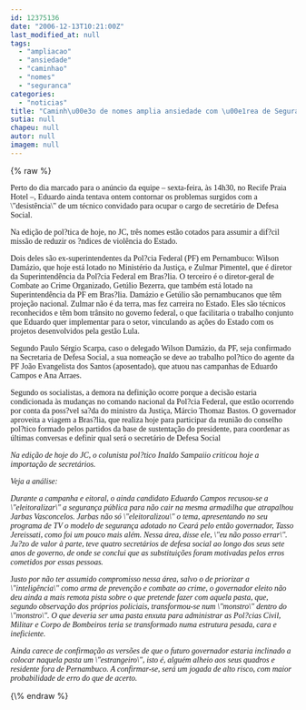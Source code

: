 ```yaml
---
id: 12375136
date: "2006-12-13T10:21:00Z"
last_modified_at: null
tags:
  - "ampliacao"
  - "ansiedade"
  - "caminhao"
  - "nomes"
  - "seguranca"
categories:
  - "noticias"
title: "Caminh\u00e3o de nomes amplia ansiedade com \u00e1rea de Seguran\u00e7a P\u00fablica"
sutia: null
chapeu: null
autor: null
imagem: null
---
```

{\% raw %}
<p><P><FONT face=Verdana>Perto do dia marcado para o anúncio da equipe – sexta-feira, às 14h30, no Recife Praia Hotel –, Eduardo ainda tentava ontem contornar os problemas surgidos com a \"desistência\" de um técnico convidado para ocupar o cargo de secretário de Defesa Social. </FONT></P></p>
<p><P><FONT face=Verdana>Na edição de pol?tica de hoje, no JC, três nomes estão cotados para assumir a dif?cil missão de reduzir os ?ndices de violência do Estado. </FONT></P></p>
<p><P><FONT face=Verdana>Dois deles são ex-superintendentes da Pol?cia Federal (PF) em Pernambuco: Wilson Damázio, que hoje está lotado no Ministério da Justiça, e Zulmar Pimentel, que é diretor da Superintendência da Pol?cia Federal em Bras?lia. O terceiro é o diretor-geral de Combate ao Crime Organizado, Getúlio Bezerra, que também está lotado na Superintendência da PF em Bras?lia. Damázio e Getúlio são pernambucanos que têm projeção nacional. Zulmar não é da terra, mas fez carreira no Estado. Eles são técnicos reconhecidos e têm bom trânsito no governo federal, o que facilitaria o trabalho conjunto que Eduardo quer implementar para o setor, vinculando as ações do Estado com os projetos desenvolvidos pela gestão Lula.</FONT></P></p>
<p><P><FONT face=Verdana>Segundo Paulo Sérgio Scarpa, caso o delegado Wilson Damázio, da PF, seja confirmado na Secretaria de Defesa Social, a sua nomeação se deve ao trabalho pol?tico do agente da PF João Evangelista dos Santos (aposentado), que atuou nas campanhas de Eduardo Campos e Ana Arraes. </FONT></P></p>
<p><P><FONT face=Verdana>Segundo os socialistas, a demora na definição ocorre porque a decisão estaria condicionada às mudanças no comando nacional da Pol?cia Federal, que estão ocorrendo por conta da poss?vel sa?da do ministro da Justiça, Márcio Thomaz Bastos. O governador aproveita a viagem a Bras?lia, que realiza hoje para participar da reunião do conselho pol?tico formado pelos partidos da base de sustentação do presidente, para coordenar as últimas conversas e definir qual será o secretário de Defesa Social</FONT></P><I></p>
<p><P><FONT face=Verdana>Na edição de hoje do JC, o colunista pol?tico Inaldo Sampaiio criticou hoje a importação de secretários.</FONT></P></p>
<p><P><FONT face=Verdana>Veja a análise:</FONT></P></p>
<p><P><FONT face=Verdana>Durante a campanha e eitoral, o ainda candidato Eduardo Campos recusou-se a \"eleitoralizar\" a segurança pública para não cair na mesma armadilha que atrapalhou Jarbas Vasconcelos. Jarbas não só \"eleitoralizou\" o tema, apresentando no seu programa de TV o modelo de segurança adotado no Ceará pelo então governador, Tasso Jereissati, como foi um pouco mais além. Nessa área, disse ele, \"eu não posso errar\". Ju?zo de valor à parte, teve quatro secretários de defesa social ao longo dos seus sete anos de governo, de onde se conclui que as substituições foram motivadas pelos erros cometidos por essas pessoas. </FONT></P></I></p>
<p><P><FONT face=Verdana>J<I>usto por não ter assumido compromisso nessa área, salvo o de priorizar a \"inteligência\" como arma de prevenção e combate ao crime, o governador eleito não deu ainda a mais remota pista sobre o que pretende fazer com aquela pasta, que, segundo observação dos próprios policiais, transformou-se num \"monstro\" dentro do \"monstro\". O que deveria ser uma pasta enxuta para administrar as Pol?cias Civil, Militar e Corpo de Bombeiros teria se transformado numa estrutura pesada, cara e ineficiente. </P></I></FONT></p>
<p><P><FONT face=Verdana>A<I>inda carece de confirmação as versões de que o futuro governador estaria inclinado a colocar naquela pasta um \"estrangeiro\", isto é, alguém alheio aos seus quadros e residente fora de Pernambuco. A confirmar-se, será um jogada de alto risco</I>, <I>com maior probabilidade de erro do que de acerto.</P></I></FONT> </p>
{\% endraw %}